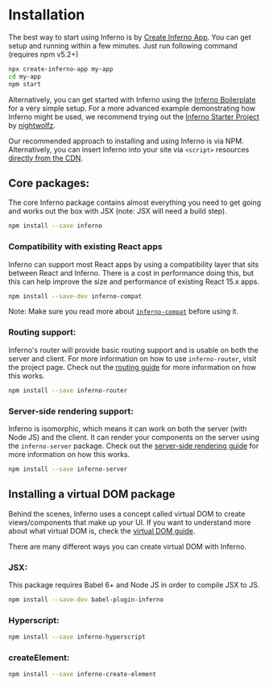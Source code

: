 # Installation

The best way to start using Inferno is by [Create Inferno App](https://github.com/infernojs/create-inferno-app). You can get setup and running within a few minutes.
Just run following command (requires npm v5.2+)

```sh
npx create-inferno-app my-app
cd my-app
npm start
```

Alternatively, you can get started with Inferno using the [Inferno Boilerplate](https://github.com/infernojs/inferno-boilerplate) for a very simple setup.
For a more advanced example demonstrating how Inferno might be used, we recommend trying
out the [Inferno Starter Project](https://github.com/nightwolfz/inferno-starter) by [nightwolfz](https://github.com/nightwolfz/).

Our recommended approach to installing and using Inferno is via NPM. Alternatively, you can insert Inferno into your site via `<script>` resources
[directly from the CDN](using-cdn).

## Core packages:

The core Inferno package contains almost everything you need to get going and works out the box with JSX (note: JSX will need a build step).

```sh
npm install --save inferno
```

### Compatibility with existing React apps

Inferno can support most React apps by using a compatibility layer that sits between React and Inferno. There is a cost in performance doing
this, but this can help improve the size and performance of existing React 15.x apps.

```sh
npm install --save-dev inferno-compat
```

Note: Make sure you read more about [`inferno-compat`](https://github.com/trueadm/inferno/tree/master/packages/inferno-compat) before using it.

### Routing support:

Inferno's router will provide basic routing support and is usable on both the server and client. For more information on how to use `inferno-router`, visit the project page.
Check out the [routing guide](routing) for more information on how this works.

```sh
npm install --save inferno-router
```

### Server-side rendering support:

Inferno is isomorphic, which means it can work on both the server (with Node JS) and the client. It can render your components on the server using the `inferno-server` package.
Check out the [server-side rendering guide](server-side-rendering) for more information on how this works.

```sh
npm install --save inferno-server
```

## Installing a virtual DOM package

Behind the scenes, Inferno uses a concept called virtual DOM to create views/components that make up your UI. If you want to understand more about what
virtual DOM is, check the [virtual DOM guide](todo).

There are many different ways you can create virtual DOM with Inferno.

### JSX:

This package requires Babel 6+ and Node JS in order to compile JSX to JS.

```sh
npm install --save-dev babel-plugin-inferno
```

### Hyperscript:

```sh
npm install --save inferno-hyperscript
```

### createElement:

```sh
npm install --save inferno-create-element
```
